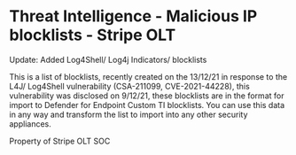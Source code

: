 # Threat Intelligence - Malicious IP blocklists - Stripe OLT

Update: Added Log4Shell/ Log4j Indicators/ blocklists

This is a list of blocklists, recently created on the 13/12/21 in response to the L4J/ Log4Shell vulnerability (CSA-211099, CVE-2021-44228), this vulnerability was disclosed on 9/12/21, these blocklists are in the format for import to Defender for Endpoint Custom TI blocklists. You can use this data in any way and transform the list to import into any other security appliances.

Property of Stripe OLT SOC
